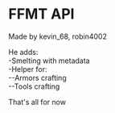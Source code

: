 # FFMT API

Made by kevin_68, robin4002

He adds:<br>
-Smelting with metadata<br>
-Helper for:<br>
--Armors crafting<br>
--Tools crafting<br>
 
That's all for now
